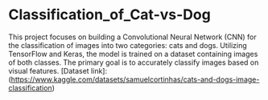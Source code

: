 # Classification_of_Cat-vs-Dog
This project focuses on building a Convolutional Neural Network (CNN) for the classification of images into two categories: cats and dogs. Utilizing TensorFlow and Keras, the model is trained on a dataset containing images of both classes. The primary goal is to accurately classify images based on visual features.
[Dataset link]:
(https://www.kaggle.com/datasets/samuelcortinhas/cats-and-dogs-image-classification)
